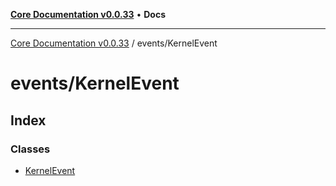 [**Core Documentation v0.0.33**](../../README.md) • **Docs**

***

[Core Documentation v0.0.33](../../modules.md) / events/KernelEvent

# events/KernelEvent

## Index

### Classes

- [KernelEvent](classes/KernelEvent.md)
